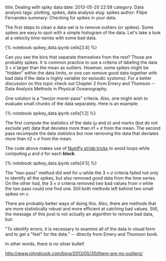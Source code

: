 title: Dealing with spiky data
date:  2013-05-20 22:58
category: Data analysis
tags: plotting, spikes, data analysis
slug: spikes
author: Filipe Fernandes
summary: Checking for spikes in your data.

The first steps to clean a data-set is to remove outliers (or spikes).  Some
spikes are easy to spot with a simple histogram of the data.  Let's take a look
at a velocity time-series with some bad data.

{% notebook spikey_data.ipynb cells[3:4] %}

Can you see the bins that separate themselves from the rest?  Those are
probably spikes.  It is common practice to use a criteria of labeling the data
$3\times \sigma$ larger than the mean as outliers.  However, some spikes might
be "hidden" within the data limits, or one can remove good data together with
bad data if the data is highly variable (or episodic systems).  For a better
discussion on this topic check out Chapter 2 from Emery and Thomson -- Data
Analysis Methods in Physical Oceanography.

One solution is a "two(or more)-pass" criteria.  Also, one might wish to
evaluate small chunks of the data separately.  Here is an example:

{% notebook spikey_data.ipynb cells[1:2] %}

The first compute the statistics of the data ($\mu$ and $\sigma$) and marks
(but do not exclude yet) data that deviates more than $n1 \times \sigma$ from
the mean.  The second pass recompute the data statistics but now removing the
data that deviates more than $n2 \times \sigma$ from the mean.

The code above makes use of [NumPy stride tricks](http://stackoverflow.com/questions/4936620/using-strides-for-an-efficient-moving-average-filter "NumPy stride tricks")
to avoid loops while computing $\mu$ and $\sigma$ for each **block**.

{% notebook spikey_data.ipynb cells[4:5] %}

The "two-pass" method did well for *u* while the $3\times \sigma$ criteria
failed not only to identify all the spikes, but also removed good data from the
time series.  On the other had, the $3\times \sigma$ criteria removed two bad
values from *v* while the two pass could one find one.  Still both methods left
behind two small spikes on *v*.

There are probably better ways of doing this.  Also, there are methods that are
more statistically robust and more efficient at catching bad values.  Still,
the message of this post is not actually an algorithm to remove bad data, but:

"To identify errors, it is necessary to examine all of the data in visual form
and to get a "feel" for the data."  -- directly from Emery and Thomson book.

In other words, there is no silver bullet!

http://www.johndcook.com/blog/2013/05/30/there-are-no-outliers/
